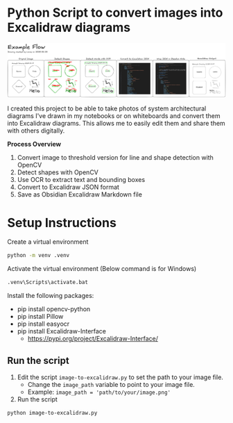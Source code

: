 
# Python Script to convert images into Excalidraw diagrams
![Flow Diagram 2025-06-28](Project-Flow.excalidraw.png)

I created this project to be able to take photos of system architectural diagrams I've drawn in my notebooks or on whiteboards and convert them into Excalidraw diagrams. This allows me to easily edit them and share them with others digitally.

**Process Overview**
1. Convert image to threshold version for line and shape detection with OpenCV
2. Detect shapes with OpenCV
3. Use OCR to extract text and bounding boxes
4. Convert to Excalidraw JSON format
5. Save as Obsidian Excalidraw Markdown file

# Setup Instructions
Create a virtual environment
```bash
python -m venv .venv
```
Activate the virtual environment (Below command is for Windows)
```bash
.venv\Scripts\activate.bat
```

Install the following packages:
- pip install opencv-python
- pip install Pillow
- pip install easyocr
- pip install Excalidraw-Interface
  - https://pypi.org/project/Excalidraw-Interface/

## Run the script
1. Edit the script `image-to-excalidraw.py` to set the path to your image file.
   - Change the `image_path` variable to point to your image file.
   - Example: `image_path = 'path/to/your/image.png'`
2. Run the script
```bash
python image-to-excalidraw.py
``` 
